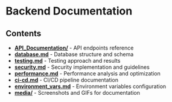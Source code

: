 # Backend Documentation

## Contents

- **[API_Documentation/](./API_Documentation/)** - API endpoints reference
- **[database.md](./database.md)** - Database structure and schema
- **[testing.md](./testing.md)** - Testing approach and results
- **[security.md](./security.md)** - Security implementation and guidelines
- **[performance.md](./performance.md)** - Performance analysis and optimization
- **[ci-cd.md](./ci-cd.md)** - CI/CD pipeline documentation
- **[environment_vars.md](./environment_vars.md)** - Environment variables configuration
- **[media/](./media/)** - Screenshots and GIFs for documentation

